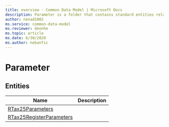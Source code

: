 ```yaml
---
title: overview - Common Data Model | Microsoft Docs
description: Parameter is a folder that contains standard entities related to the Common Data Model.
author: nenad1002
ms.service: common-data-model
ms.reviewer: deonhe
ms.topic: article
ms.date: 6/30/2020
ms.author: nebanfic
---
```


# Parameter


## Entities

|Name|Description|
|---|---|
|[RTax25Parameters](RTax25Parameters.md)||
|[RTax25RegisterParameters](RTax25RegisterParameters.md)||
